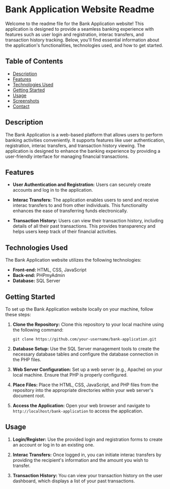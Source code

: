 # Bank Application Website Readme

Welcome to the readme file for the Bank Application website! This application is designed to provide a seamless banking experience with features such as user login and registration, interac transfers, and transaction history tracking. Below, you'll find essential information about the application's functionalities, technologies used, and how to get started.

## Table of Contents

- [Description](#description)
- [Features](#features)
- [Technologies Used](#technologies-used)
- [Getting Started](#getting-started)
- [Usage](#usage)
- [Screenshots](#screenshots)
- [Contact](#contact)

## Description

The Bank Application is a web-based platform that allows users to perform banking activities conveniently. It supports features like user authentication, registration, interac transfers, and transaction history viewing. The application is designed to enhance the banking experience by providing a user-friendly interface for managing financial transactions.

## Features

- **User Authentication and Registration:** Users can securely create accounts and log in to the application.
  
- **Interac Transfers:** The application enables users to send and receive interac transfers to and from other individuals. This functionality enhances the ease of transferring funds electronically.

- **Transaction History:** Users can view their transaction history, including details of all their past transactions. This provides transparency and helps users keep track of their financial activities.

## Technologies Used

The Bank Application website utilizes the following technologies:

- **Front-end:** HTML, CSS, JavaScript
- **Back-end:** PHPmyAdmin
- **Database:** SQL Server

## Getting Started

To set up the Bank Application website locally on your machine, follow these steps:

1. **Clone the Repository:** Clone this repository to your local machine using the following command:
   ```
   git clone https://github.com/your-username/bank-application.git
   ```

2. **Database Setup:** Use the SQL Server management tools to create the necessary database tables and configure the database connection in the PHP files.

3. **Web Server Configuration:** Set up a web server (e.g., Apache) on your local machine. Ensure that PHP is properly configured.

4. **Place Files:** Place the HTML, CSS, JavaScript, and PHP files from the repository into the appropriate directories within your web server's document root.

5. **Access the Application:** Open your web browser and navigate to `http://localhost/bank-application` to access the application.

## Usage

1. **Login/Register:** Use the provided login and registration forms to create an account or log in to an existing one.

2. **Interac Transfers:** Once logged in, you can initiate interac transfers by providing the recipient's information and the amount you wish to transfer.

3. **Transaction History:** You can view your transaction history on the user dashboard, which displays a list of your past transactions.

